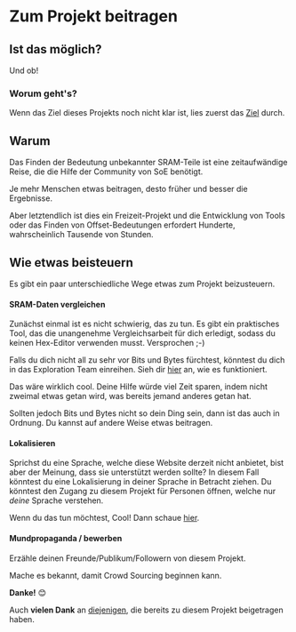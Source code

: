 ﻿# Zum Projekt beitragen

## Ist das möglich?
Und ob! 

### Worum geht's?
Wenn das Ziel dieses Projekts noch nicht klar ist, lies zuerst das <a href=goals>Ziel</a> durch.

## Warum
Das Finden der Bedeutung unbekannter SRAM-Teile ist eine zeitaufwändige Reise, die die Hilfe der Community von SoE benötigt.

Je mehr Menschen etwas beitragen, desto früher und besser die Ergebnisse.

Aber letztendlich ist dies ein Freizeit-Projekt und die Entwicklung von Tools oder das Finden von Offset-Bedeutungen erfordert Hunderte, wahrscheinlich Tausende von Stunden.

## Wie etwas beisteuern
Es gibt ein paar unterschiedliche Wege etwas zum Projekt beizusteuern.

#### SRAM-Daten vergleichen
Zunächst einmal ist es nicht schwierig, das zu tun. Es gibt ein praktisches Tool, das die unangenehme Vergleichsarbeit für dich erledigt, sodass du keinen Hex-Editor verwenden musst. Versprochen ;-)

Falls du dich nicht all zu sehr vor Bits und Bytes fürchtest, könntest du dich in das Exploration Team einreihen. Sieh dir <a href=exploring>hier</a> an, wie es funktioniert.

Das wäre wirklich cool. Deine Hilfe würde viel Zeit sparen, indem nicht zweimal etwas getan wird, was bereits jemand anderes getan hat.

Sollten jedoch Bits und Bytes nicht so dein Ding sein, dann ist das auch in Ordnung. Du kannst auf andere Weise etwas beitragen.

#### Lokalisieren
Sprichst du eine Sprache, welche diese Website derzeit nicht anbietet, bist aber der Meinung, dass sie unterstützt werden sollte?
In diesem Fall könntest du eine Lokalisierung in deiner Sprache in Betracht ziehen. 
Du könntest den Zugang zu diesem Projekt für Personen öffnen, welche nur *deine* Sprache verstehen. 

Wenn du das tun möchtest, Cool! Dann schaue <a href=localizing>hier</a>.

#### Mundpropaganda / bewerben
Erzähle deinen Freunde/Publikum/Followern von diesem Projekt.

Mache es bekannt, damit Crowd Sourcing beginnen kann.

**Danke!** 😊

Auch **vielen Dank** an <a href=contributors>diejenigen</a>, die bereits zu diesem Projekt beigetragen haben.
